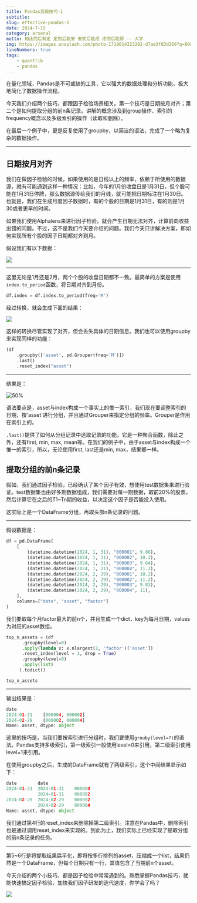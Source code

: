 ```yaml
---
title: Pandas高级技巧-1
subtitle: 
slug: effective-pandas-1
date: 2024-7-15
category: arsenal
motto: 知止而后有定 定而后能安 安而后能虑 虑而后能得 -- 大学
img: https://images.unsplash.com/photo-1719014323201-d7ae3f83d260?q=80&w=1204
lineNumbers: true
tags: 
    - quantlib
    - pandas
---
```



在量化领域，Pandas是不可或缺的工具，它以强大的数据处理和分析功能，极大地简化了数据操作流程。

今天我们介绍两个技巧，都跟因子检验场景相关。第一个技巧是日期按月对齐；第二个是如何提取分组的前n条记录。讲解的概念涉及到group操作、索引的frequency概念以及多级索引的操作（读取和删除）。

在最后一个例子中，更是反复使用了groupby，以简洁的语法，完成了一个略为复杂的数据操作。

---

## 日期按月对齐

我们在做因子检验的时候，如果使用的是日线以上的频率，依赖于所使用的数据源，就有可能遇到这样一种情况：比如，今年的1月份收盘日是1月31日，但个股可能在1月31日停牌，那么数据源传给我们的月线，就可能把日期标注在1月30日。也就是，我们在生成月度因子数据时，有的个股的日期是1月31日，有的则是1月30或者更早的时间。

如果我们使用Alphalens来进行因子检验，就会产生日期无法对齐，计算前向收益出错的问题。不过，这不是我们今天要介绍的问题。我们今天只讲解决方案，即如何实现所有个股的因子日期都对齐到月。

假设我们有以下数据：

![](https://images.jieyu.ai/images/2024/07/pandas-freq-m.jpg)

---

这里无论是1月还是2月，两个个股的收盘日期都不一致。最简单的方案是使用`index.to_period`函数，将日期对齐到月份。


```python
df.index = df.index.to_period(freq='M')
```

经过转换，就会生成下面的结果：

![](https://images.jieyu.ai/images/2024/07/pandas-freq-m-result.jpg)

这样的转换尽管实现了对齐，但会丢失具体的日期信息。我们也可以使用groupby来实现同样的功能：

```python
(df
    .groupby(['asset', pd.Grouper(freq='M')])
    .last()
    .reset_index("asset")
```

---

结果是：


![50%](https://images.jieyu.ai/images/2024/07/padas-group-by-m.jpg)

语法要点是，asset与index构成一个事实上的惟一索引，我们现在要调整索引的日期，按'asset'进行分组，并且通过Grouper来指定分组的频率。Grouper是作用在索引上的。

`.last()`提供了如何从分组记录中选取记录的功能。它是一种聚合函数，除此之外，还有first, min, max, mean等。在我们的例子中，由于asset与index构成一个惟一的索引，所以，无论使用first, last还是min, max，结果都一样。

## 提取分组的前n条记录

假如，我们通过因子检验，已经确认了某个因子有效，想使用test数据集来进行验证。test数据集也由好多期数据组成，我们需要对每一期数据，取前20%的股票，然后计算它在之后的T1~Tn期的收益，以决定这个因子是否能投入使用。

这实际上是一个DataFrame分组，再取头部n条记录的问题。

---

假设数据是：

```python
df = pd.DataFrame(
    [
        (datetime.datetime(2024, 1, 31), "000001", 9.86),
        (datetime.datetime(2024, 1, 31), "000002", 10.2),
        (datetime.datetime(2024, 1, 31), "000003", 9.84),
        (datetime.datetime(2024, 1, 31), "000004", 11.2),
        (datetime.datetime(2024, 2, 29), "000001", 10.2),
        (datetime.datetime(2024, 2, 29), "000002", 11.2),
        (datetime.datetime(2024, 2, 29), "000003", 9.83),
        (datetime.datetime(2024, 2, 29), "000004", 11),
    ],
    columns=["date", "asset", "factor"]
)
```

我们要取每个月factor最大的前n个，并且生成一个dict，key为每月日期，values为对应的asset数组。

```python
top_n_assets = (df
      .groupby(level=0)
      .apply(lambda x: x.nlargest(2, 'factor')['asset'])
      .reset_index(level = 1, drop = True)
      .groupby(level=0)
      .apply(list)
     ).todict()

top_n_assets
```

---

输出结果是：

```python
date
2024-01-31    [000004, 000002]
2024-02-29    [000002, 000004]
Name: asset, dtype: object

```

这里的技巧是，当我们要按索引进行分组时，我们要使用`grouby(level=?)`的语法。Pandas支持多级索引，第一级索引一般使用level=0来引用，第二级索引使用level=1来引用。

在使用groupby之后，生成的DataFrame就有了两级索引，这个中间结果显示如下：

```python
date        date      
2024-01-31  2024-01-31    000004
            2024-01-31    000002
2024-02-29  2024-02-29    000002
            2024-02-29    000004
Name: asset, dtype: object
```

我们通过第4行的reset_index来删除掉第二级索引。注意在Pandas中，删除索引也是通过调用reset_index来实现的。到此为止，我们实际上已经实现了提取分组的前n条记录的任务。

---

第5~6行是将提取结果扁平化，即将按多行排列的asset，压缩成一个list，结果仍然是一个DataFrame，但每个日期只有一行，其值包含了当期前n个asset。

今天介绍的两个小技巧，都是因子检验中常常遇到的。熟悉掌握Pandas技巧，就能快速搞定因子检验，加快我们因子研发的迭代速度，你学会了吗？

![](https://images.jieyu.ai/images/hot/quant-resources.jpg)

